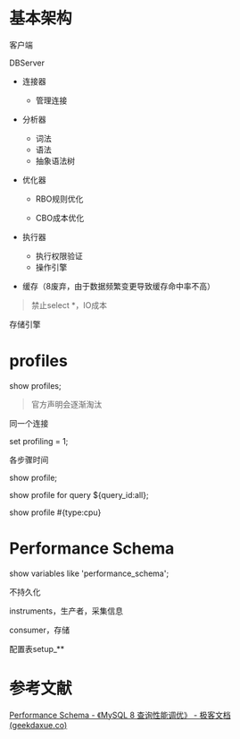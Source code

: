 # 基本架构

客户端

DBServer

- 连接器
  - 管理连接

- 分析器
  - 词法
  - 语法
  - 抽象语法树

- 优化器

  - RBO规则优化

  - CBO成本优化

- 执行器
  - 执行权限验证
  - 操作引擎
- 缓存（8废弃，由于数据频繁变更导致缓存命中率不高）

> 禁止select *，IO成本

存储引擎



# profiles

show profiles;

> 官方声明会逐渐淘汰

同一个连接

set profiling = 1;

各步骤时间

show profile;

show profile for query ${query_id:all};

show profile #{type:cpu}

# Performance Schema

show variables like 'performance_schema';

不持久化

instruments，生产者，采集信息

consumer，存储

配置表setup_**





# 参考文献 

[Performance Schema - 《MySQL 8 查询性能调优》 - 极客文档 (geekdaxue.co)](https://geekdaxue.co/read/MySQL-8-Query-Performance-Tuning/Chapter5.md)